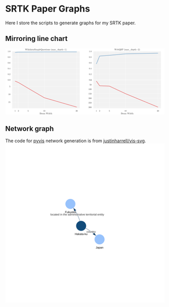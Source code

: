 # SRTK Paper Graphs

Here I store the scripts to generate graphs for my SRTK paper.

## Mirroring line chart

![linechart](artifacts/coverage.svg)

## Network graph

The code for [pyvis](https://github.com/WestHealth/pyvis) network generation is from [justinharrell/vis-svg](https://github.com/justinharrell/vis-svg).
![hakata](artifacts/hakata-sample.svg)
